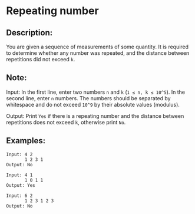 # Repeating number

## Description:

You are given a sequence of measurements of some quantity. It is required to determine whether any number was repeated, and the distance between repetitions did not exceed `k`.

## Note:

Input: In the first line, enter two numbers `n` and `k` (`1 ≤ n, k ≤ 10^5`). In the second line, enter `n` numbers. The numbers should be separated by whitespace and do not exceed `10^9` by their absolute values (modulus).

Output: Print `Yes` if there is a repeating number and the distance between repetitions does not exceed `k`, otherwise print `No`.

## Examples:

```
Input: 4 2
       1 2 3 1
Output: No
```
```
Input: 4 1
       1 0 1 1
Output: Yes
```
```
Input: 6 2
       1 2 3 1 2 3
Output: No
```

